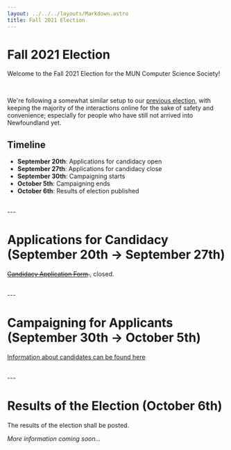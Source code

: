```yaml
---
layout: ../../../layouts/Markdown.astro
title: Fall 2021 Election
---
```

# Fall 2021 Election

Welcome to the Fall 2021 Election for the MUN Computer Science Society!

<br />

We're following a somewhat similar setup to our [previous election](https://muncomputersciencesociety.github.io/election-fall-2020/),
with keeping the majority of the interactions online for the sake of safety and convenience; especially for people who have still not arrived into Newfoundland yet.

## Timeline

- **September 20th**: Applications for candidacy open
- **September 27th**: Applications for candidacy close
- **September 30th**: Campaigning starts
- **October 5th**: Campaigning ends
- **October 6th**: Results of election published

<br />
---
<br />

# Applications for Candidacy (September 20th → September 27th)

~~[Candidacy Application Form](https://forms.gle/18qnc1NXthRp1Lmq8).~~, closed.

<br />
---
<br />

# Campaigning for Applicants (September 30th → October 5th)

[Information about candidates can be found here](/events/fall-2021-election/candidates)

<br />
---
<br />

# Results of the Election (October 6th)

The results of the election shall be posted.

_More information coming soon..._